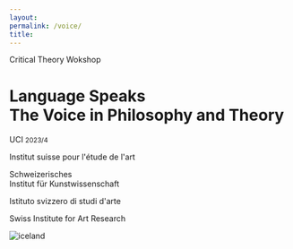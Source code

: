 ```yaml
--- 
layout: 
permalink: /voice/
title:
---
```


<main class="cf pa3 pa4-m pa5-l mw9 center">
  <div class="fr w-100 w-80-l">
    <p class="f6">
      Critical Theory Wokshop
    </p>
    <h1 class="f2 f1-l lh-title mt0 mb4 mb5-ns">
      Language Speaks<br class="dn db-ns"> The Voice in Philosophy and Theory
    </h1>
  </div>
  <div class="f6 lh-copy fl w-100 mb4">
    <div class="fl-ns w-100 w-20-l pr3-m pr5-l">
      <p>
        UCI <small class="fw6">2023/4</small>
      </p> 
    </div>
    <div class="fl-ns w-50-m w-20-l pr3-m pr5-l">
      <p>
        Institut suisse pour l'étude de l'art
      </p> 
    </div>
    <div class="fl-ns w-50-m w-20-l pr3-m pr5-l">
      <p>
        Schweizerisches<br class="dn db-l"> Institut für Kunstwissenschaft
      </p> 
    </div>
    <div class="fl-ns w-50-m w-20-l pr3-m pr5-l">
      <p>
        Istituto svizzero di studi d'arte
      </p>
    </div>
    <div class="fl-ns w-50-m w-20-l pr3-m pr5-l">
      <p>
        Swiss Institute for Art Research
      </p>
    </div>
  </div>
  <img src="http://mrmrs.github.io/photos/u/007.jpg" class="db" alt="iceland"/>
</main>

